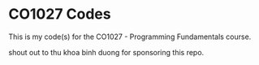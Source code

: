 # CO1027 Codes
This is my code(s) for the CO1027 - Programming Fundamentals course.

shout out to thu khoa binh duong for sponsoring this repo.
